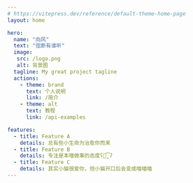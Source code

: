 ```yaml
---
# https://vitepress.dev/reference/default-theme-home-page
layout: home

hero:
  name: "向风"
  text: "弦断有谁听"
  image:
   src: /logo.png
   alt: 背景图
  tagline: My great project tagline
  actions:
    - theme: brand
      text: 个人说明
      link: /简介
    - theme: alt
      text: 教程
      link: /api-examples

features:
  - title: Feature A
    details: 总有些小生命为治愈你而来
  - title: Feature B
    details: 专注是本喵做事的态度ʕོ̫͡ʔ
  - title: Feature C
    details: 其实小猫很爱你，但小猫开口后会变成喵喵喵
---
```


